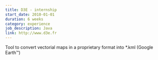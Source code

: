 ```yaml
---
title: D3E - internship
start_date: 2010-01-01
duration: 6 weeks
category: experience
job_description: Java
link: http://www.d3e.fr
---
```


Tool to convert vectorial maps in a proprietary format into *.kml (Google Earth™)
